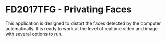 # FD2017TFG - Privating Faces

This application is designed to distort the faces detected by the computer automatically.
It is ready to work at the level of realtime video and image with several options to run.
